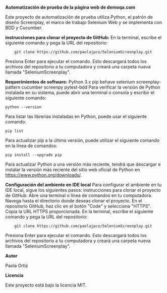 ****Automatización de prueba de la página web de demoqa.com****

Este proyecto de automatización de prueba utiliza Python, el patrón de diseño Screenplay, el marco de trabajo Selenium Web y se implementa con BDD y Cucumber.

**instrucciones para clonar el proyecto de GitHub:**
En la terminal, escribe el siguiente comando y pega la URL del repositorio:


        git clone https://github.com/paolajpco/SeleniumScreenplay.git

  Presiona Enter para ejecutar el comando. Esto descargará todos los archivos del repositorio a tu computadora y creará una carpeta nueva llamada "SeleniumScreenplay".

**Requerimientos de software:**
    Python 3.x
    pip
    behave
    selenium
    screenplay-pattern
    cucumber
    screenpy
    pytest-bdd
Para verificar la versión de Python instalada en su sistema, puede abrir una terminal o consola y escribir el siguiente comando:

    python --version

Para listar las librerías instaladas en Python, puede usar el siguiente comando:

    pip list
Para actualizar pip a la última versión, puede utilizar el siguiente comando en la línea de comandos:

    pip install --upgrade pip

Para actualizar Python a una versión más reciente, tendrá que descargar e instalar la versión más reciente del sitio web oficial de Python en https://www.python.org/downloads/.

**Configuración del ambiente en IDE local**
Para configurar el ambiente en tu IDE local, sigue los siguientes pasos:
instrucciones para clonar el proyecto de GitHub:
Abre una terminal o línea de comandos en tu computadora.
Navega hasta el directorio donde deseas clonar el proyecto.
En el repositorio GitHub, haz clic en el botón "Code" y selecciona "HTTPS".
Copia la URL HTTPS proporcionada.
En la terminal, escribe el siguiente comando y pega la URL del repositorio:

        git clone https://github.com/paolajpco/SeleniumScreenplay.git

  Presiona Enter para ejecutar el comando. Esto descargará todos los archivos del repositorio a tu computadora y creará una carpeta nueva llamada "SeleniumScreenplay".
    
**Autor**

Paola Ortiz

**Licencia**

Este proyecto está bajo la licencia MIT.
